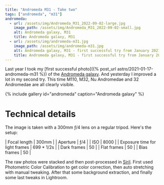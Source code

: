 ```yaml
---
title: "Andromeda M31 - Take two"
tags: ["andromeda", "m31"]
andromeda:
  - url: /assets/img/Andromeda_M31_2022-09-02-large.jpg
    image_path: /assets/img/Andromeda_M31_2022-09-02-small.jpg
    alt: Andromeda galaxy, M31
    title: Andromeda galaxy, M31
  - url: /assets/img/andromeda-m31.jpg
    image_path: /assets/img/andromeda-m31.jpg
    alt: Andromeda galaxy, M31 - first successful try from January 2021
    title: Andromeda galaxy, M31 - first successful try from January 2021
---
```

Last year I took my [first successful photo]({% post_url astro/2021-01-17-andromeda-m31 %})
of the [Andromeda galaxy](https://en.wikipedia.org/wiki/Andromeda_Galaxy). And
yesterday I improved a lot in my second try. This time M110, M32, Nu Andromedae
and 32 Andromedae are all clearly visible.

{% include gallery id="andromeda" caption="Andromeda galaxy" %}

# Technical details

The image is taken with a 300mm ƒ/4 lens on a regular tripod. Here's the setup:

| Focal length | 300mm |
| Aperture | ƒ/4 |
| ISO | 8000 |
| Exposure time for light frames | 699 * 1/2s |
| Dark frames | 50 |
| Flat frames | 50 |
| Bias frames | 50 |

The raw photos were stacked and then post-processed in
[Siril](https://www.siril.org/). First used Photometric Color Calibration to get
color correction, then auto stretching with manual tweaking. After that some
background extraction, and finally some last tweaks in Lightroom.
